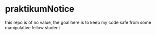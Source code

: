 # praktikumNotice
this repo is of no value, the goal here is to keep my code safe from some manipulative fellow student
